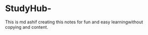 # StudyHub-
This is md ashif creating this notes for fun and easy learningwithout copying and content.
